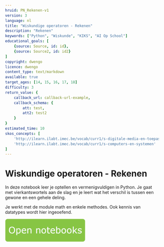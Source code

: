 ```yaml
---
hruid: PN_Rekenen-v1
version: 3
language: nl
title: "Wiskundige operatoren - Rekenen"
description: "Rekenen"
keywords: ["Python", "Wiskunde", "KIKS", "AI Op School"]
educational_goals: [
    {source: Source, id: id}, 
    {source: Source2, id: id2}
]
copyright: dwengo
licence: dwengo
content_type: text/markdown
available: true
target_ages: [14, 15, 16, 17, 18]
difficulty: 3
return_value: {
    callback_url: callback-url-example,
    callback_schema: {
        att: test,
        att2: test2
    }
}
estimated_time: 10
skos_concepts: [
    'http://ilearn.ilabt.imec.be/vocab/curr1/s-digitale-media-en-toepassingen', 
    'http://ilearn.ilabt.imec.be/vocab/curr1/s-computers-en-systemen'
]
---
```


# Wiskundige operatoren - Rekenen

In deze notebook leer je optellen en vermenigvuldigen in Python. Je gaat met vierkantswortels aan de slag en je leert wat het verschil is tussen een gewone en een gehele deling.

Je werkt met de module math en enkele methodes. Ook kennis van datatypes wordt hier ingeoefend.

[![](embed/Knop.png "Knop")](https://kiks.ilabt.imec.be/jupyterhub/?id=1010 "Notebooks Rekenen")

